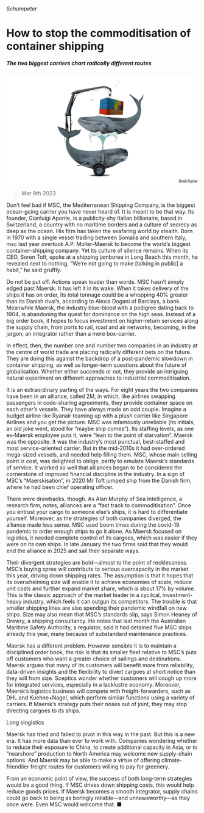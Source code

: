 ###### Schumpeter

# How to stop the commoditisation of container shipping 

##### The two biggest carriers chart radically different routes 

![image](images/20230311_WBD000.jpg) 

> Mar 9th 2023 

Don’t feel bad if MSC, the Mediterranean Shipping Company, is the biggest ocean-going carrier you have never heard of. It is meant to be that way. Its founder, Gianluigi Aponte, is a publicity-shy Italian billionaire, based in Switzerland, a country with no maritime borders and a culture of secrecy as deep as the ocean. His firm has taken the seafaring world by stealth. Born in 1970 with a single vessel trading between Somalia and southern Italy, msc last year overtook A.P. Moller-Maersk to become the world’s biggest container-shipping company. Yet its culture of silence remains. When its CEO, Soren Toft, spoke at a shipping jamboree in Long Beach this month, he revealed next to nothing. “We’re not going to make [talking in public] a habit,” he said gruffly. 

Do not be put off. Actions speak louder than words. MSC hasn’t simply edged past Maersk. It has left it in its wake. When it takes delivery of the ships it has on order, its total tonnage could be a whopping 40% greater than its Danish rival’s, according to Alexia Dogani of Barclays, a bank. Meanwhile Maersk, the industry blue-blood with a pedigree dating back to 1904, is abandoning the quest for dominance on the high seas. Instead of a big order book, it hopes to focus investment on higher-return services along the supply chain, from ports to rail, road and air networks, becoming, in the jargon, an integrator rather than a mere box-carrier. 

In effect, then, the number one and number two companies in an industry at the centre of world trade are placing radically different bets on the future. They are doing this against the backdrop of a post-pandemic slowdown in container shipping, as well as longer-term questions about the future of globalisation. Whether either succeeds or not, they provide an intriguing natural experiment on different approaches to industrial commoditisation.

It is an extraordinary parting of the ways. For eight years the two companies have been in an alliance, called 2M, in which, like airlines swapping passengers in code-sharing agreements, they provide container space on each other’s vessels. They have always made an odd couple. Imagine a budget airline like Ryanair teaming up with a plush carrier like Singapore Airlines and you get the picture. MSC was infamously unreliable (its initials, an old joke went, stood for “maybe ship comes”). Its staffing levels, as one ex-Maersk employee puts it, were “lean to the point of starvation”. Maersk was the opposite. It was the industry’s most punctual, best-staffed and most service-oriented carrier. But in the mid-2010s it had over-ordered mega-sized vessels, and needed help filling them. MSC, whose main selling point is cost, was delighted to oblige, partly to emulate Maersk’s standards of service. It worked so well that alliances began to be considered the cornerstone of improved financial discipline in the industry. In a sign of MSC’s “Maerskisation”, in 2020 Mr Toft jumped ship from the Danish firm, where he had been chief operating officer. 

There were drawbacks, though. As Alan Murphy of Sea Intelligence, a research firm, notes, alliances are a “fast track to commoditisation”. Once you entrust your cargo to someone else’s ships, it is hard to differentiate yourself. Moreover, as the strategies of both companies diverged, the alliance made less sense. MSC used boom times during the covid-19 pandemic to order enough ships to go it alone. As Maersk focused on logistics, it needed complete control of its cargoes, which was easier if they were on its own ships. In late January the two firms said that they would end the alliance in 2025 and sail their separate ways. 

Their divergent strategies are bold—almost to the point of recklessness. MSC’s buying spree will contribute to serious overcapacity in the market this year, driving down shipping rates. The assumption is that it hopes that its overwhelming size will enable it to achieve economies of scale, reduce unit costs and further expand market share, which is about 17% by volume. This is the classic approach of the market leader in a cyclical, investment-heavy industry, which feels it can outgun its competitors. The trouble is that smaller shipping lines are also spending their pandemic windfall on new ships. Size may also mean that MSC’s standards slip, says Simon Heaney of Drewry, a shipping consultancy. He notes that last month the Australian Maritime Safety Authority, a regulator, said it had detained five MSC ships already this year, many because of substandard maintenance practices.

Maersk has a different problem. However sensible it is to maintain a disciplined order book, the risk is that its smaller fleet relative to MSC’s puts off customers who want a greater choice of sailings and destinations. Maersk argues that many of its customers will benefit more from reliability, data-driven insights and the flexibility to divert cargoes at short notice than they will from size. Sceptics wonder whether customers will cough up more for integrated services, especially in a lacklustre economy. Moreover, Maersk’s logistics business will compete with freight-forwarders, such as DHL and Kuehne+Nagel, which perform similar functions using a variety of carriers. If Maersk’s strategy puts their noses out of joint, they may stop directing cargoes to its ships. 

Long slogistics

Maersk has tried and failed to pivot in this way in the past. But this is a new era. It has more data than ever to work with. Companies wondering whether to reduce their exposure to China, to create additional capacity in Asia, or to “nearshore” production to North America may welcome new supply-chain options. And Maersk may be able to make a virtue of offering climate-friendlier freight routes for customers willing to pay for greenery. 

From an economic point of view, the success of both long-term strategies would be a good thing. If MSC drives down shipping costs, this would help reduce goods prices. If Maersk becomes a smooth integrator, supply chains could go back to being as boringly reliable—and unnewsworthy—as they once were. Even MSC would welcome that. ■






